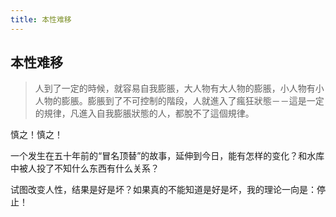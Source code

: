 ```yaml
---
title: 本性难移
---
```


## 本性难移

>人到了一定的時候，就容易自我膨脹，大人物有大人物的膨脹，小人物有小人物的膨脹。膨脹到了不可控制的階段，人就進入了瘋狂狀態－－這是一定的規律，凡進入自我膨脹狀態的人，都脫不了這個規律。

慎之！慎之！

一个发生在五十年前的“冒名顶替”的故事，延伸到今日，能有怎样的变化？和水库中被人投了不知什么东西有什么关系？

试图改变人性，结果是好是坏？如果真的不能知道是好是坏，我的理论一向是：停止！